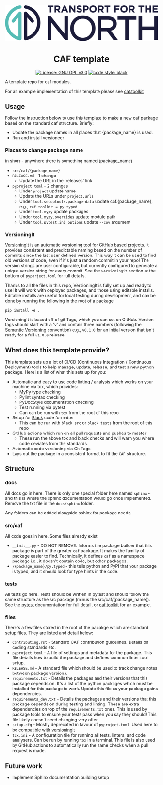 ![Transport for the North Logo](https://github.com/Transport-for-the-North/caf.toolkit/blob/main/docs/TFN_Landscape_Colour_CMYK.png)

<h1 align="center">CAF template</h1>

[//]: # (Use the below and update URLs to add more badges when deploying)

[//]: # (<a href="https://pypi.org/project/caf.toolkit/"><img alt="Supported Python versions" src="https://img.shields.io/pypi/pyversions/caf.package.svg?style=flat-square"></a>)

[//]: # (<a href="https://pypi.org/project/caf.toolkit/"><img alt="Latest release" src="https://img.shields.io/github/release/transport-for-the-north/caf.package.svg?style=flat-square&maxAge=86400"></a>)

[//]: # (<a href="https://app.codecov.io/gh/Transport-for-the-North/caf.toolkit"><img alt="Coverage" src="https://img.shields.io/codecov/c/github/transport-for-the-north/caf.package.svg?branch=master&style=flat-square&logo=CodeCov"></a>)

[//]: # (<a href="https://github.com/Transport-for-the-North/caf.toolkit/actions?query=event%3Apush"><img alt="Testing Badge" src="https://img.shields.io/github/actions/workflow/status/transport-for-the-north/caf.toolkit/tests.yml?style=flat-square&logo=GitHub&label=Tests"></a>)


<p align="center">
<a href="https://www.gnu.org/licenses/gpl-3.0.en.html"><img alt="License: GNU GPL v3.0" src="https://img.shields.io/badge/license-GPLv3-blueviolet.svg?style=flat-square"></a>
<a href="https://github.com/psf/black"><img alt="code style: black" src="https://img.shields.io/badge/code%20format-black-000000.svg"></a>
</p>


A template repo for caf modules.

For an example implementation of this template please see [caf.toolkit](https://github.com/Transport-for-the-North/caf.toolkit)

## Usage
Follow the instruction below to use this template to make a new caf package based on the
standard caf structure. Briefly:

- Update the package names in all places that {package_name} is used.
- Run and install versioneer

### Places to change package name
In short - anywhere there is something named {package_name} 

- `src/caf/{package_name}`
- `RELEASE.md` - 1 change
  - Update the URL in the 'releases' link
- `pyproject.toml` - 2 changes
  - Under `project` update name 
  - Update the URLs under `project.urls`
  - Under `tool.setuptools.package-data` update caf.{package_name}, e.g., `caf.toolkit = py.typed`
  - Under `tool.mypy` update packages
  - Under `tool.mypy.overrides` update module path
  - Under `tool.pytest.ini_options` update `--cov` argument


### VersioningIt
[VersioningIt](https://github.com/jwodder/versioningit)
is an automatic versioning tool for GitHub based projects. It provides 
consistent and predictable naming based on the number of commits since the last 
user defined version. This way it can be used to find old versions of code, even 
if it's just a random commit in your repo!
The version strings are user configurable, but currently configured to generate
a unique version string for every commit. See the `versioningit` section at the 
bottom of `pyporject.toml` for full details.

Thanks to all the files in this repo, VersioningIt is fully set up and ready 
to use! It will work with deployed packages, and those using editable installs.
Editable installs are useful for local testing during development, and can be 
done by running the following in the root of a package:

`pip install -e .`

VersioningIt is based off of git Tags, which you can set on GitHub. Version 
tags should start with a 'v' and contain three numbers (following the 
[Semantic Versioning](https://semver.org/) convention) e.g., `v0.1.0` for an 
initial version that isn't ready for a full `v1.0.0` release.


## What does this template provide?
This template sets up a lot of CI/CD (Continuous Integration / Continuous 
Deployment) tools to help manage, update, release, and test a new python 
package. Here is a list of what this sets up for you:

- Automatic and easy to use code linting / analysis which works on your machine via tox, which provides:
  - MyPy type checking
  - Pylint syntax checking
  - PyDocStyle documentation checking
  - Test running via pytest
  - Can can be run with `tox` from the root of this repo
- Setup for [Black](https://github.com/psf/black) code formatter
  - This can be run with `black src` or `black tests` from the root of this repo
- GitHub actions which run on all pull requests and pushes to master
  - These run the above tox and black checks and will warn you where code deviates from the standards
- Automatic code versioning via Git Tags
- Lays out the package in a consistent format to fit the `CAF` structure.

## Structure

### docs
All docs go in here. There is only one special folder here named `sphinx` - and this is where the sphinx documentation would go once implemented.
Remove the txt file in the `docs/sphinx` folder. 

Any folders can be added alongside sphinx for package needs.

### src/caf
All code goes in here. Some files already exist:
- `__init__.py` - DO NOT REMOVE. Informs the package builder that this package is part of the greater `caf` package. It makes the familiy of package easier to find.
  Technically, it defines `caf` as a namespace package i.e., it doesn't contain code, but other packages.
- `/{package_name}/py.typed` - this tells python and PyPI that your package is typed, and it should look for type hints in the code.


### tests
All tests go here.
Tests should be written in pytest and should follow the same structure as the src package (minus the src/caf/{package_name}).
See the [pytest](https://docs.pytest.org/en/7.2.x/) documentation for full detail, or [caf.toolkit](https://github.com/Transport-for-the-North/caf.toolkit) for an example.


### files
There's a few files stored in the root of the pacakge which are standard setup files. They are listed and detail below:

- `Contributing.rst` - Standard CAF contribution guidelines. Details on coding standards etc.
- `pyproject.toml` - A file of settings and metadata for the package. This file details how to build the package and defines common linter tool setup.
- `RELEASE.md` - A standard file which should be used to track change notes between package versions.
- `requirements.txt` - Details the packages and their versions that this package depends on. It's a 
  list of the python packages which must be installed for this package to work. Update this file as your package gains dependencies. 
- `requirements_dev.txt` - Details the packages and their versions that this package depends on during 
  testing and linting. These are extra dependencies on top of the `requirements.txt` ones. This is used 
  by package tools to ensure your tests pass when you say they should! This file likely doesn't need changing very often.
- `setup.cfg` - Mostly deprecated in favour of `pyproject.toml`. Used here to be compatible with [versioningit](https://github.com/jwodder/versioningit)
- `tox.ini` - A configuration file for running all tests, linters, and code analysers. Can be run 
  by running `tox` in a terminal. This file is also used by GitHub actions to automatically run
  the same checks when a pull request is made.


## Future work
- Implement Sphinx documentation building setup
